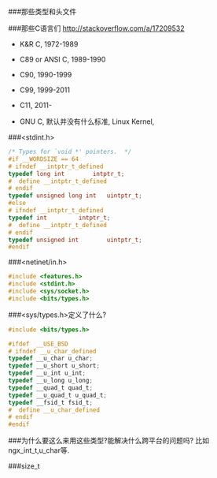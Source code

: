 ###那些类型和头文件

###那些C语言们
http://stackoverflow.com/a/17209532

* K&R C, 1972-1989
* C89 or ANSI C, 1989-1990
* C90, 1990-1999
* C99, 1999-2011
* C11, 2011-

* GNU C, 默认并没有什么标准, Linux Kernel,

###<stdint.h>
```c
/* Types for `void *' pointers.  */
#if __WORDSIZE == 64
# ifndef __intptr_t_defined
typedef long int		intptr_t;
#  define __intptr_t_defined
# endif
typedef unsigned long int	uintptr_t;
#else
# ifndef __intptr_t_defined
typedef int			intptr_t;
#  define __intptr_t_defined
# endif
typedef unsigned int		uintptr_t;
#endif
```

###<netinet/in.h>
```c
#include <features.h>
#include <stdint.h>
#include <sys/socket.h>
#include <bits/types.h>
```

###<sys/types.h>定义了什么?

```c
#include <bits/types.h>

#ifdef	__USE_BSD
# ifndef __u_char_defined
typedef __u_char u_char;
typedef __u_short u_short;
typedef __u_int u_int;
typedef __u_long u_long;
typedef __quad_t quad_t;
typedef __u_quad_t u_quad_t;
typedef __fsid_t fsid_t;
#  define __u_char_defined
# endif
#endif
```

###为什么要这么来用这些类型?能解决什么跨平台的问题吗?
比如ngx_int_t,u_char等.

###size_t